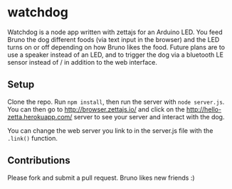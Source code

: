watchdog
========

Watchdog is a node app written with zettajs for an Arduino LED. You feed Bruno the dog different foods (via text input in the browser)
and the LED turns on or off depending on how Bruno likes the food. Future plans are to use a speaker instead of an LED,
and to trigger the dog via a bluetooth LE sensor instead of / in addition to the web interface.

## Setup

Clone the repo. Run `npm install`, then run the server with `node server.js`. You can then go to http://browser.zettajs.io/ 
and click on the http://hello-zetta.herokuapp.com/ server to see your server and interact with the dog. 

You can change the web server you link to in the server.js file with the `.link()` function.

## Contributions

Please fork and submit a pull request. Bruno likes new friends :)
